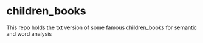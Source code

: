 # children_books
This repo holds the txt version of some famous children_books for semantic and word analysis
